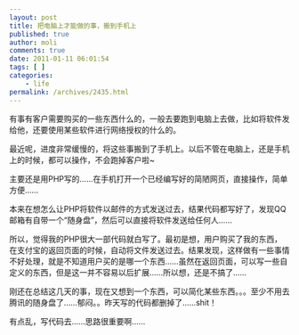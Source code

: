 ```yaml
---
layout: post
title: 把电脑上才能做的事，搬到手机上
published: true
author: moli
comments: true
date: 2011-01-11 06:01:54
tags: [ ]
categories:
    - life
permalink: /archives/2435.html
---
```

有事有客户需要购买的一些东西什么的，一般去要跑到电脑上去做，比如将软件发给他，还要使用某些软件进行网络授权的什么的。

最近呢，进度非常缓慢的，将这些事搬到了手机上。以后不管在电脑上，还是手机上的时候，都可以操作，不会跑掉客户啦~

主要还是用PHP写的……在手机打开一个已经编写好的简陋网页，直接操作，简单方便……

本来在想怎么让PHP将软件以邮件的方式发送过去，结果代码都写好了，发现QQ邮箱有自带一个“随身盘”，然后可以直接将软件发送给任何人……

所以，觉得我的PHP很大一部代码就白写了。最初是想，用户购买了我的东西，在支付宝的返回页面的时候，自动将文件发送过去。结果发现，这样做有一些事情不好处理，就是不知道用户买的是哪一个东西……虽然在返回页面，可以写一些自定义的东西，但是这一并不容易以后扩展……所以想，还是不搞了……

刚还在总结这几天的事，现在又想到一个东西，可以简化某些东西。。。至少不用去腾讯的随身盘了……郁闷。。昨天写的代码都删掉了……shit！

有点乱，写代码去……思路很重要啊……